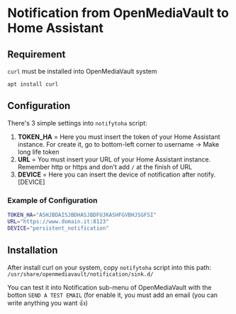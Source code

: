 # Notification from OpenMediaVault to Home Assistant

## Requirement

`curl` must be installed into OpenMediaVault system

```
apt install curl
```

## Configuration

There's 3 simple settings into `notifytoha` script:
1. **TOKEN_HA** = Here you must insert the token of your Home Assistant instance. For create it, go to bottom-left corner to username -> Make long life token
2. **URL** = You must insert your URL of your Home Assistant instance. Remember http or https and don't add `/` at the finish of URL
3. **DEVICE** = Here you can insert the device of notification after notify.[DEVICE]

### Example of Configuration

```bash
TOKEN_HA="ASHJBDAISJBDHASJBDFUJKASHFGVBHJSGFSI"
URL="https://www.domain.it:8123"
DEVICE="persistent_notification"
```

## Installation

After install curl on your system, copy `notifytoha` script into this path:
`/usr/share/openmediavault/notification/sink.d/`

You can test it into Notification sub-menu of OpenMediaVault with the botton `SEND A TEST EMAIL` (for enable it, you must add an email (you can write anything you want 👍)
